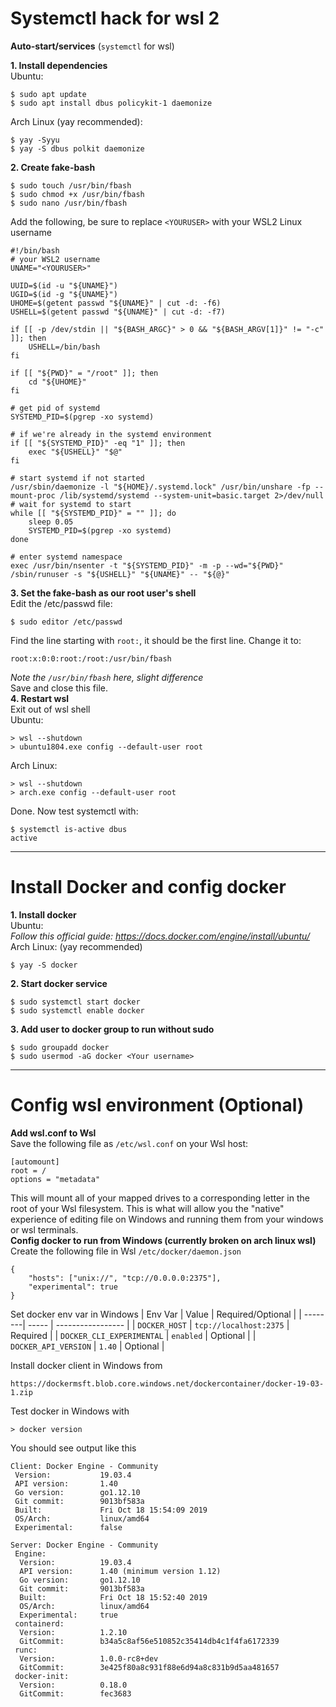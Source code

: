 # Systemctl hack for wsl 2

**Auto-start/services** (`systemctl` for wsl)

**1. Install dependencies**\
Ubuntu:
```
$ sudo apt update
$ sudo apt install dbus policykit-1 daemonize
```
Arch Linux (yay recommended):
```
$ yay -Syyu
$ yay -S dbus polkit daemonize
```
**2. Create fake-bash**
```
$ sudo touch /usr/bin/fbash
$ sudo chmod +x /usr/bin/fbash
$ sudo nano /usr/bin/fbash
```
Add the following, be sure to replace `<YOURUSER>` with your WSL2 Linux username
```
#!/bin/bash
# your WSL2 username
UNAME="<YOURUSER>"

UUID=$(id -u "${UNAME}")
UGID=$(id -g "${UNAME}")
UHOME=$(getent passwd "${UNAME}" | cut -d: -f6)
USHELL=$(getent passwd "${UNAME}" | cut -d: -f7)

if [[ -p /dev/stdin || "${BASH_ARGC}" > 0 && "${BASH_ARGV[1]}" != "-c" ]]; then
    USHELL=/bin/bash
fi

if [[ "${PWD}" = "/root" ]]; then
    cd "${UHOME}"
fi

# get pid of systemd
SYSTEMD_PID=$(pgrep -xo systemd)

# if we're already in the systemd environment
if [[ "${SYSTEMD_PID}" -eq "1" ]]; then
    exec "${USHELL}" "$@"
fi

# start systemd if not started
/usr/sbin/daemonize -l "${HOME}/.systemd.lock" /usr/bin/unshare -fp --mount-proc /lib/systemd/systemd --system-unit=basic.target 2>/dev/null
# wait for systemd to start
while [[ "${SYSTEMD_PID}" = "" ]]; do
    sleep 0.05
    SYSTEMD_PID=$(pgrep -xo systemd)
done

# enter systemd namespace
exec /usr/bin/nsenter -t "${SYSTEMD_PID}" -m -p --wd="${PWD}" /sbin/runuser -s "${USHELL}" "${UNAME}" -- "${@}"
```
**3. Set the fake-bash as our root user's shell**\
Edit the /etc/passwd file:
```
$ sudo editor /etc/passwd
```
Find the line starting with `root:`, it should be the first line. Change it to:
```
root:x:0:0:root:/root:/usr/bin/fbash
```
*Note the `/usr/bin/fbash` here, slight difference*\
Save and close this file.\
**4. Restart wsl**\
Exit out of wsl shell\
Ubuntu:
```
> wsl --shutdown
> ubuntu1804.exe config --default-user root
```
Arch Linux:
```
> wsl --shutdown
> arch.exe config --default-user root
```
Done. Now test systemctl with:
```
$ systemctl is-active dbus
active
```
---
# Install Docker and config docker
**1. Install docker**\
Ubuntu:\
*Follow this official guide: https://docs.docker.com/engine/install/ubuntu/* \
Arch Linux: (yay recommended)
```
$ yay -S docker
```
**2. Start docker service**
```
$ sudo systemctl start docker
$ sudo systemctl enable docker
```
**3. Add user to docker group to run without sudo**
```
$ sudo groupadd docker
$ sudo usermod -aG docker <Your username>
```
---
# Config wsl environment (Optional)
**Add wsl.conf to Wsl**\
Save the following file as `/etc/wsl.conf` on your Wsl host:
```
[automount]
root = /
options = "metadata"
```
This will mount all of your mapped drives to a corresponding letter in the root of your Wsl filesystem. This is what will allow you the "native" experience of editing file on Windows and running them from your windows or wsl terminals. \
**Config docker to run from Windows (currently broken on arch linux wsl)**\
Create the following file in Wsl `/etc/docker/daemon.json`
```
{
    "hosts": ["unix://", "tcp://0.0.0.0:2375"],
    "experimental": true
}
```
Set docker env var in Windows
| Env Var | Value | Required/Optional |
| --------| ----- | ----------------- |
| `DOCKER_HOST` | `tcp://localhost:2375` | Required |
| `DOCKER_CLI_EXPERIMENTAL` | `enabled` | Optional |
| `DOCKER_API_VERSION` | `1.40` | Optional |

Install docker client in Windows from 
```
https://dockermsft.blob.core.windows.net/dockercontainer/docker-19-03-1.zip
```
Test docker in Windows with
```
> docker version
```
You should see output like this
```
Client: Docker Engine - Community
 Version:           19.03.4
 API version:       1.40
 Go version:        go1.12.10
 Git commit:        9013bf583a
 Built:             Fri Oct 18 15:54:09 2019
 OS/Arch:           linux/amd64
 Experimental:      false

Server: Docker Engine - Community
 Engine:
  Version:          19.03.4
  API version:      1.40 (minimum version 1.12)
  Go version:       go1.12.10
  Git commit:       9013bf583a
  Built:            Fri Oct 18 15:52:40 2019
  OS/Arch:          linux/amd64
  Experimental:     true
 containerd:
  Version:          1.2.10
  GitCommit:        b34a5c8af56e510852c35414db4c1f4fa6172339
 runc:
  Version:          1.0.0-rc8+dev
  GitCommit:        3e425f80a8c931f88e6d94a8c831b9d5aa481657
 docker-init:
  Version:          0.18.0
  GitCommit:        fec3683
```
